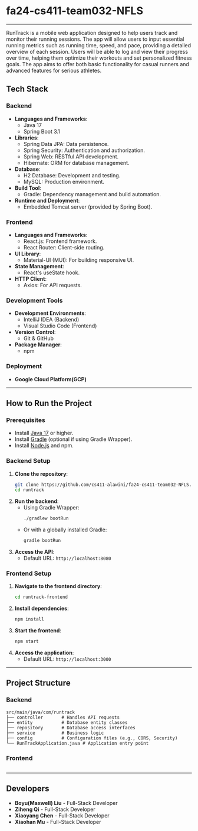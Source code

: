 # fa24-cs411-team032-NFLS

---

RunTrack is a mobile web application designed to help users track and monitor their running sessions. The app will allow users to input essential running metrics such as running time, speed, and pace, providing a detailed overview of each session. Users will be able to log and view their progress over time, helping them optimize their workouts and set personalized fitness goals. The app aims to offer both basic functionality for casual runners and advanced features for serious athletes.

## Tech Stack

### Backend
- **Languages and Frameworks**:
  - Java 17
  - Spring Boot 3.1
- **Libraries**:
  - Spring Data JPA: Data persistence.
  - Spring Security: Authentication and authorization.
  - Spring Web: RESTful API development.
  - Hibernate: ORM for database management.
- **Database**:
  - H2 Database: Development and testing.
  - MySQL: Production environment.
- **Build Tool**:
  - Gradle: Dependency management and build automation.
- **Runtime and Deployment**:
  - Embedded Tomcat server (provided by Spring Boot).

### Frontend
- **Languages and Frameworks**:
  - React.js: Frontend framework.
  - React Router: Client-side routing.
- **UI Library**:
  - Material-UI (MUI): For building responsive UI.
- **State Management**:
  - React's useState hook.
- **HTTP Client**:
  - Axios: For API requests.

### Development Tools
- **Development Environments**:
  - IntelliJ IDEA (Backend)
  - Visual Studio Code (Frontend)
- **Version Control**:
  - Git & GitHub
- **Package Manager**:
  - npm

### Deployment
- **Google Cloud Platform(GCP)**

---

## How to Run the Project

### Prerequisites
- Install [Java 17](https://www.oracle.com/java/technologies/javase-jdk17-downloads.html) or higher.
- Install [Gradle](https://gradle.org/) (optional if using Gradle Wrapper).
- Install [Node.js](https://nodejs.org/) and npm.

### Backend Setup
1. **Clone the repository**:
   ```bash
   git clone https://github.com/cs411-alawini/fa24-cs411-team032-NFLS.git
   cd runtrack
   ```
2. **Run the backend**:
   - Using Gradle Wrapper:
     ```bash
     ./gradlew bootRun
     ```
   - Or with a globally installed Gradle:
     ```bash
     gradle bootRun
     ```
3. **Access the API**:
   - Default URL: `http://localhost:8080`

### Frontend Setup
1. **Navigate to the frontend directory**:
   ```bash
   cd runtrack-frontend
   ```
2. **Install dependencies**:
   ```bash
   npm install
   ```
3. **Start the frontend**:
   ```bash
   npm start
   ```
4. **Access the application**:
   - Default URL: `http://localhost:3000`

---

## Project Structure

### Backend
```
src/main/java/com/runtrack
├── controller       # Handles API requests
├── entity           # Database entity classes
├── repository       # Database access interfaces
├── service          # Business logic
├── config           # Configuration files (e.g., CORS, Security)
└── RunTrackApplication.java # Application entry point
```

### Frontend
```

```

---

## Developers

- **Boyu(Maxwell) Liu** - Full-Stack Developer  
- **Ziheng Qi** - Full-Stack Developer
- **Xiaoyang Chen** - Full-Stack Developer
- **Xiaohan Mu** - Full-Stack Developer
